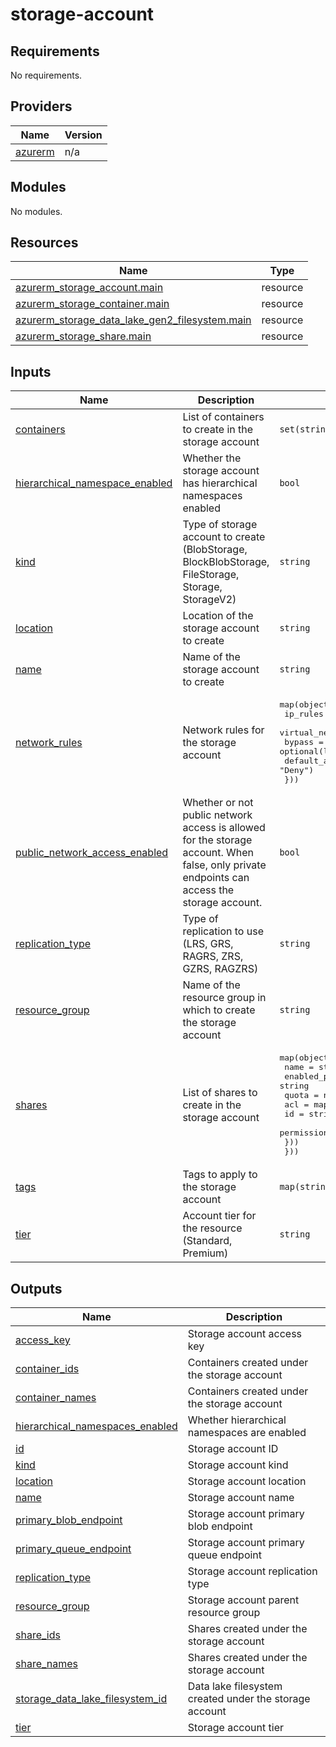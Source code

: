 # storage-account

<!-- BEGINNING OF PRE-COMMIT-TERRAFORM DOCS HOOK -->
## Requirements

No requirements.

## Providers

| Name | Version |
|------|---------|
| <a name="provider_azurerm"></a> [azurerm](#provider\_azurerm) | n/a |

## Modules

No modules.

## Resources

| Name | Type |
|------|------|
| [azurerm_storage_account.main](https://registry.terraform.io/providers/hashicorp/azurerm/latest/docs/resources/storage_account) | resource |
| [azurerm_storage_container.main](https://registry.terraform.io/providers/hashicorp/azurerm/latest/docs/resources/storage_container) | resource |
| [azurerm_storage_data_lake_gen2_filesystem.main](https://registry.terraform.io/providers/hashicorp/azurerm/latest/docs/resources/storage_data_lake_gen2_filesystem) | resource |
| [azurerm_storage_share.main](https://registry.terraform.io/providers/hashicorp/azurerm/latest/docs/resources/storage_share) | resource |

## Inputs

| Name | Description | Type | Default | Required |
|------|-------------|------|---------|:--------:|
| <a name="input_containers"></a> [containers](#input\_containers) | List of containers to create in the storage account | `set(string)` | `[]` | no |
| <a name="input_hierarchical_namespace_enabled"></a> [hierarchical\_namespace\_enabled](#input\_hierarchical\_namespace\_enabled) | Whether the storage account has hierarchical namespaces enabled | `bool` | `false` | no |
| <a name="input_kind"></a> [kind](#input\_kind) | Type of storage account to create (BlobStorage, BlockBlobStorage, FileStorage, Storage, StorageV2) | `string` | `"StorageV2"` | no |
| <a name="input_location"></a> [location](#input\_location) | Location of the storage account to create | `string` | n/a | yes |
| <a name="input_name"></a> [name](#input\_name) | Name of the storage account to create | `string` | n/a | yes |
| <a name="input_network_rules"></a> [network\_rules](#input\_network\_rules) | Network rules for the storage account | <pre>map(object({<br/>    ip_rules                   = optional(list(string), [])<br/>    virtual_network_subnet_ids = optional(list(string), [])<br/>    bypass                     = optional(list(string), [])<br/>    default_action             = optional(string, "Deny")<br/>  }))</pre> | `{}` | no |
| <a name="input_public_network_access_enabled"></a> [public\_network\_access\_enabled](#input\_public\_network\_access\_enabled) | Whether or not public network access is allowed for the storage account. When false, only private endpoints can access the storage account. | `bool` | `true` | no |
| <a name="input_replication_type"></a> [replication\_type](#input\_replication\_type) | Type of replication to use (LRS, GRS, RAGRS, ZRS, GZRS, RAGZRS) | `string` | `"LRS"` | no |
| <a name="input_resource_group"></a> [resource\_group](#input\_resource\_group) | Name of the resource group in which to create the storage account | `string` | n/a | yes |
| <a name="input_shares"></a> [shares](#input\_shares) | List of shares to create in the storage account | <pre>map(object({<br/>    name             = string<br/>    enabled_protocol = string<br/>    quota            = number<br/>    acl = map(object({<br/>      id          = string<br/>      permissions = string<br/>    }))<br/>  }))</pre> | `{}` | no |
| <a name="input_tags"></a> [tags](#input\_tags) | Tags to apply to the storage account | `map(string)` | `{}` | no |
| <a name="input_tier"></a> [tier](#input\_tier) | Account tier for the resource (Standard, Premium) | `string` | `"Standard"` | no |

## Outputs

| Name | Description |
|------|-------------|
| <a name="output_access_key"></a> [access\_key](#output\_access\_key) | Storage account access key |
| <a name="output_container_ids"></a> [container\_ids](#output\_container\_ids) | Containers created under the storage account |
| <a name="output_container_names"></a> [container\_names](#output\_container\_names) | Containers created under the storage account |
| <a name="output_hierarchical_namespaces_enabled"></a> [hierarchical\_namespaces\_enabled](#output\_hierarchical\_namespaces\_enabled) | Whether hierarchical namespaces are enabled |
| <a name="output_id"></a> [id](#output\_id) | Storage account ID |
| <a name="output_kind"></a> [kind](#output\_kind) | Storage account kind |
| <a name="output_location"></a> [location](#output\_location) | Storage account location |
| <a name="output_name"></a> [name](#output\_name) | Storage account name |
| <a name="output_primary_blob_endpoint"></a> [primary\_blob\_endpoint](#output\_primary\_blob\_endpoint) | Storage account primary blob endpoint |
| <a name="output_primary_queue_endpoint"></a> [primary\_queue\_endpoint](#output\_primary\_queue\_endpoint) | Storage account primary queue endpoint |
| <a name="output_replication_type"></a> [replication\_type](#output\_replication\_type) | Storage account replication type |
| <a name="output_resource_group"></a> [resource\_group](#output\_resource\_group) | Storage account parent resource group |
| <a name="output_share_ids"></a> [share\_ids](#output\_share\_ids) | Shares created under the storage account |
| <a name="output_share_names"></a> [share\_names](#output\_share\_names) | Shares created under the storage account |
| <a name="output_storage_data_lake_filesystem_id"></a> [storage\_data\_lake\_filesystem\_id](#output\_storage\_data\_lake\_filesystem\_id) | Data lake filesystem created under the storage account |
| <a name="output_tier"></a> [tier](#output\_tier) | Storage account tier |
<!-- END OF PRE-COMMIT-TERRAFORM DOCS HOOK -->
